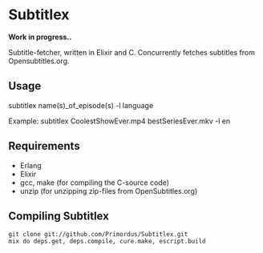 # Subtitlex

**Work in progress..**

Subtitle-fetcher, written in Elixir and C. Concurrently fetches subtitles from Opensubtitles.org.

## Usage

subtitlex name(s)_of_episode(s) -l language

Example: subtitlex CoolestShowEver.mp4 bestSeriesEver.mkv -l en

## Requirements

- Erlang
- Elixir
- gcc, make (for compiling the C-source code)
- unzip (for unzipping zip-files from OpenSubtitles.org)

## Compiling Subtitlex

```
git clone git://github.com/Primordus/Subtitlex.git
mix do deps.get, deps.compile, cure.make, escript.build
```


